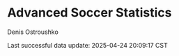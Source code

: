 # Advanced Soccer Statistics
Denis Ostroushko

<!-- gfm -->

Last successful data update: 2025-04-24 20:09:17 CST
